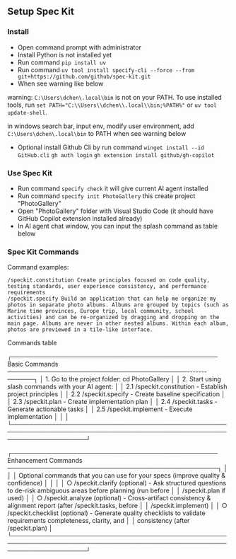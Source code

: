 ## Setup Spec Kit

### Install

* Open command prompt with administrator
* Install Python is not installed yet
* Run command `pip install uv`
* Run command `uv tool install specify-cli --force --from git+https://github.com/github/spec-kit.git`
* When see warning like below

warning: `C:\Users\dchen\.local\bin` is not on your PATH. To use installed tools, run `set PATH="C:\\Users\\dchen\\.local\\bin;%PATH%"` or `uv tool update-shell`. 

in windows search bar, input env, modify user environment, add `C:\Users\dchen\.local\bin` to PATH when see warning below

* Optional install Github Cli by run command `winget install --id GitHub.cli`
`gh auth login`
`gh extension install github/gh-copilot`

### Use Spec Kit

* Run command `specify check` it will give current AI agent installed
* Run command `specify init PhotoGallery` this create project "PhotoGallery"
* Open "PhotoGallery" folder with Visual Studio Code (it should have GitHub Copilot extension installed already)
* In AI agent chat window, you can input the splash command as table below

### Spec Kit Commands

Command examples:
```
/speckit.constitution Create principles focused on code quality, testing standards, user experience consistency, and performance requirements
/speckit.specify Build an application that can help me organize my photos in separate photo albums. Albums are grouped by topics (such as Marine time provinces, Europe trip, local community, school activities) and can be re-organized by dragging and dropping on the main page. Albums are never in other nested albums. Within each album, photos are previewed in a tile-like interface.
```

Commands table

┌─────────────────────────────────────────────── Basic Commands ─────────────────────────────────────────-------──────┐
│  1. Go to the project folder: cd PhotoGallery                                                                       │
│  2. Start using slash commands with your AI agent:                                                                  │
│     2.1 /speckit.constitution - Establish project principles                                                        │
│     2.2 /speckit.specify - Create baseline specification                                                            │
│     2.3 /speckit.plan - Create implementation plan                                                                  │
│     2.4 /speckit.tasks - Generate actionable tasks                                                                  │
│     2.5 /speckit.implement - Execute implementation                                                                 │
│                                                                                                                     │
└─────────────────────────────────────────────────────────────────────────────────────────────────────────────────────┘

┌─────────────────────────────────────────────── Enhancement Commands ────────────────────────────────────────────────┐
│                                                                                                                     │
│  Optional commands that you can use for your specs (improve quality & confidence)                                   │
│                                                                                                                     │
│  ○ /speckit.clarify (optional) - Ask structured questions to de-risk ambiguous areas before planning (run before    │
│  /speckit.plan if used)                                                                                             │
│  ○ /speckit.analyze (optional) - Cross-artifact consistency & alignment report (after /speckit.tasks, before        │
│  /speckit.implement)                                                                                                │
│  ○ /speckit.checklist (optional) - Generate quality checklists to validate requirements completeness, clarity, and  │
│  consistency (after /speckit.plan)                                                                                  │
└─────────────────────────────────────────────────────────────────────────────────────────────────────────────────────┘